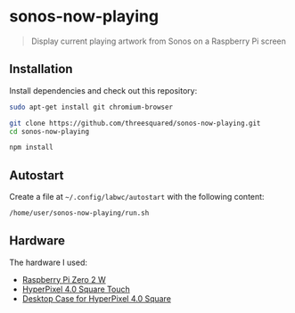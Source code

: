 # sonos-now-playing

> Display current playing artwork from Sonos on a Raspberry Pi screen

## Installation

Install dependencies and check out this repository:

```bash
sudo apt-get install git chromium-browser

git clone https://github.com/threesquared/sonos-now-playing.git
cd sonos-now-playing

npm install
```

## Autostart

Create a file at `~/.config/labwc/autostart` with the following content:

```bash
/home/user/sonos-now-playing/run.sh
```

## Hardware

The hardware I used:

- [Raspberry Pi Zero 2 W](https://www.raspberrypi.com/products/raspberry-pi-zero-2-w/)
- [HyperPixel 4.0 Square Touch](https://shop.pimoroni.com/products/hyperpixel-4-square?variant=30138251444307)
- [Desktop Case for HyperPixel 4.0 Square](https://cults3d.com/en/3d-model/gadget/desktop-case-screw-mount-for-pimoroni-hyperpixel-4-0-square-touch-and-raspberry-pi)
